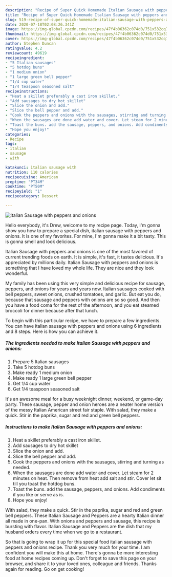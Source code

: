 ```yaml
---
description: "Recipe of Super Quick Homemade Italian Sausage with peppers and onions"
title: "Recipe of Super Quick Homemade Italian Sausage with peppers and onions"
slug: 519-recipe-of-super-quick-homemade-italian-sausage-with-peppers-and-onions
date: 2020-07-18T02:08:26.341Z
image: https://img-global.cpcdn.com/recipes/47f4b06362c074d0/751x532cq70/italian-sausage-with-peppers-and-onions-recipe-main-photo.jpg
thumbnail: https://img-global.cpcdn.com/recipes/47f4b06362c074d0/751x532cq70/italian-sausage-with-peppers-and-onions-recipe-main-photo.jpg
cover: https://img-global.cpcdn.com/recipes/47f4b06362c074d0/751x532cq70/italian-sausage-with-peppers-and-onions-recipe-main-photo.jpg
author: Stephen Duncan
ratingvalue: 4.2
reviewcount: 49619
recipeingredient:
- "5 Italian sausages"
- "5 hotdog buns"
- "1 medium onion"
- "1 large green bell pepper"
- "1/4 cup water"
- "1/4 teaspoon seasoned salt"
recipeinstructions:
- "Heat a skillet preferably a cast iron skillet."
- "Add sausages to dry hot skillet"
- "Slice the onion and add."
- "Slice the bell pepper and add."
- "Cook the peppers and onions with the sausages, stirring and turning as needed."
- "When the sausages are done add water and cover. Let steam for 2 minutes on heat. Then remove from heat add salt and stir. Cover let sit till you toast the hotdog buns."
- "Toast the buns. add the sausage, peppers, and onions. Add condiments if you like or serve as is."
- "Hope you enjoy!"
categories:
- Recipe
tags:
- italian
- sausage
- with

katakunci: italian sausage with 
nutrition: 110 calories
recipecuisine: American
preptime: "PT34M"
cooktime: "PT50M"
recipeyield: "1"
recipecategory: Dessert

---
```



![Italian Sausage with peppers and onions](https://img-global.cpcdn.com/recipes/47f4b06362c074d0/751x532cq70/italian-sausage-with-peppers-and-onions-recipe-main-photo.jpg)

Hello everybody, it's Drew, welcome to my recipe page. Today, I'm gonna show you how to prepare a special dish, italian sausage with peppers and onions. It is one of my favorites. For mine, I'm gonna make it a bit tasty. This is gonna smell and look delicious.

Italian Sausage with peppers and onions is one of the most favored of current trending foods on earth. It is simple, it's fast, it tastes delicious. It's appreciated by millions daily. Italian Sausage with peppers and onions is something that I have loved my whole life. They are nice and they look wonderful.

My family has been using this very simple and delicious recipe for sausage, peppers, and onions for years and years now. Italian sausages cooked with bell peppers, sweet onions, crushed tomatoes, and garlic. But eat you do, because that sausage and peppers with onions are so so good. And then you have a food coma for the rest of the afternoon, and you eat steamed broccoli for dinner because after that lunch.


To begin with this particular recipe, we have to prepare a few ingredients. You can have italian sausage with peppers and onions using 6 ingredients and 8 steps. Here is how you can achieve it.

<!--inarticleads1-->

##### The ingredients needed to make Italian Sausage with peppers and onions:

1. Prepare 5 Italian sausages
1. Take 5 hotdog buns
1. Make ready 1 medium onion
1. Make ready 1 large green bell pepper
1. Get 1/4 cup water
1. Get 1/4 teaspoon seasoned salt


It&#39;s an awesome meal for a busy weeknight dinner, weekend, or game-day party. These sausage, pepper and onion heroes are a neater home version of the messy Italian American street fair staple. With salad, they make a quick. Stir in the paprika, sugar and red and green bell peppers. 

<!--inarticleads2-->

##### Instructions to make Italian Sausage with peppers and onions:

1. Heat a skillet preferably a cast iron skillet.
1. Add sausages to dry hot skillet
1. Slice the onion and add.
1. Slice the bell pepper and add.
1. Cook the peppers and onions with the sausages, stirring and turning as needed.
1. When the sausages are done add water and cover. Let steam for 2 minutes on heat. Then remove from heat add salt and stir. Cover let sit till you toast the hotdog buns.
1. Toast the buns. add the sausage, peppers, and onions. Add condiments if you like or serve as is.
1. Hope you enjoy!


With salad, they make a quick. Stir in the paprika, sugar and red and green bell peppers. These Italian Sausage and Peppers are a hearty Italian dinner all made in one-pan. With onions and peppers and sausage, this recipe is bursting with flavor. Italian Sausage and Peppers are the dish that my husband orders every time when we go to a restaurant. 

So that is going to wrap it up for this special food italian sausage with peppers and onions recipe. Thank you very much for your time. I am confident you will make this at home. There's gonna be more interesting food at home recipes coming up. Don't forget to save this page on your browser, and share it to your loved ones, colleague and friends. Thanks again for reading. Go on get cooking!
